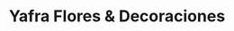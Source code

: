 ---
title: "Yafra Flores & Decoraciones"
url: /bogota/yafra-flores-y-decoraciones/
shop: floristería
---